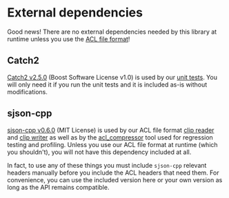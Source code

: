 # External dependencies

Good news! There are no external dependencies needed by this library at runtime unless you use the [ACL file format](../docs/the_acl_file_format.md)!

## Catch2

[Catch2 v2.5.0](https://github.com/catchorg/Catch2/releases/tag/v2.5.0) (Boost Software License v1.0) is used by our [unit tests](../tests). You will only need it if you run the unit tests and it is included as-is without modifications.

## sjson-cpp

[sjson-cpp v0.6.0](https://github.com/nfrechette/sjson-cpp/releases/tag/v0.6.0) (MIT License) is used by our ACL file format [clip reader](../includes/acl/io/clip_reader.h) and [clip writer](../includes/acl/io/clip_writer.h) as well as by the [acl_compressor](../tools/acl_compressor) tool used for regression testing and profiling. Unless you use our ACL file format at runtime (which you shouldn't), you will not have this dependency included at all.

In fact, to use any of these things you must include `sjson-cpp` relevant headers manually before you include the ACL headers that need them. For convenience, you can use the included version here or your own version as long as the API remains compatible.
